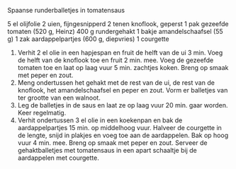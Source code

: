 Spaanse runderballetjes in tomatensaus

5 el olijfolie
2 uien, fijngesnipperd
2 tenen knoflook, geperst
1 pak gezeefde tomaten (520 g, Heinz)
400 g rundergehakt
1 bakje amandelschaafsel (55 g)
1 zak aardappelpartjes (600 g, diepvries)
1 courgette

1) Verhit 2 el olie in een hapjespan en fruit de helft van de ui 3 min. Voeg de helft van de knoflook toe en fruit 2 min. mee. Voeg de gezeefde tomaten toe en laat op laag vuur 5 min. zachtjes koken. Breng op smaak met peper en zout.
2) Meng ondertussen het gehakt met de rest van de ui, de rest van de knoflook, het amandelschaafsel en peper en zout. Vorm er balletjes van ter grootte van een walnoot.
3) Leg de balletjes in de saus en laat ze op laag vuur 20 min. gaar worden. Keer regelmatig.
4) Verhit ondertussen 3 el olie in een koekenpan en bak de aardappelpartjes 15 min. op middelhoog vuur. Halveer de courgette in de lengte, snijd in plakjes en voeg toe aan de aardappelen. Bak op hoog vuur 4 min. mee. Breng op smaak met peper en zout. Serveer de gehaktballetjes met tomatensaus in een apart schaaltje bij de aardappelen met courgette.
